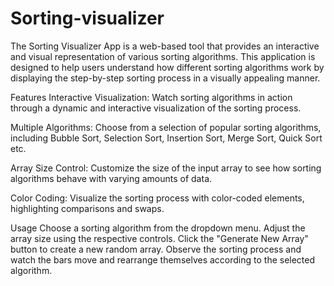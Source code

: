 # Sorting-visualizer
The Sorting Visualizer App is a web-based tool that provides an interactive and visual representation of various sorting algorithms. This application is designed to help users understand how different sorting algorithms work by displaying the step-by-step sorting process in a visually appealing manner.

Features
Interactive Visualization: Watch sorting algorithms in action through a dynamic and interactive visualization of the sorting process.

Multiple Algorithms: Choose from a selection of popular sorting algorithms, including Bubble Sort, Selection Sort, Insertion Sort, Merge Sort, Quick Sort etc.

Array Size Control: Customize the size of the input array to see how sorting algorithms behave with varying amounts of data.

Color Coding: Visualize the sorting process with color-coded elements, highlighting comparisons and swaps.

Usage
Choose a sorting algorithm from the dropdown menu.
Adjust the array size  using the respective controls.
Click the "Generate New Array" button to create a new random array.
Observe the sorting process and watch the bars move and rearrange themselves according to the selected algorithm.

